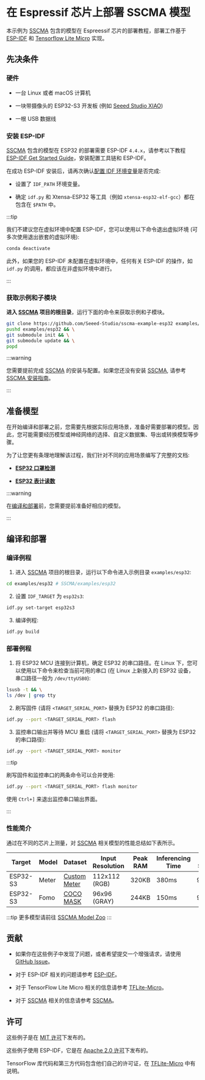 # 在 Espressif 芯片上部署 SSCMA 模型

本示例为 [SSCMA](https://github.com/Seeed-Studio/ModelAssistant) 包含的模型在 Espreessif 芯片的部署教程，部署工作基于 [ESP-IDF](https://github.com/espressif/esp-idf) 和 [Tensorflow Lite Micro](https://github.com/tensorflow/tflite-micro) 实现。

## 先决条件

### 硬件

- 一台 Linux 或者 macOS 计算机

- 一块带摄像头的 ESP32-S3 开发板 (例如 [Seeed Studio XIAO](https://www.seeedstudio.com/XIAO-ESP32S3-Sense-p-5639.html))

- 一根 USB 数据线

### 安装 ESP-IDF

[SSCMA](https://github.com/Seeed-Studio/ModelAssistant) 包含的模型在 ESP32 的部署需要 ESP-IDF `4.4.x`，请参考以下教程 [ESP-IDF Get Started Guide](https://docs.espressif.com/projects/esp-idf/en/latest/get-started/index.html)，安装配置工具链和 ESP-IDF。

在成功 ESP-IDF 安装后，请再次确认[配置 IDF 环境变量](https://docs.espressif.com/projects/esp-idf/en/latest/get-started/index.html#step-4-set-up-the-environment-variables)是否完成:

- 设置了 `IDF_PATH` 环境变量。

- 确定 `idf.py` 和 Xtensa-ESP32 等工具（例如 `xtensa-esp32-elf-gcc`）都在包含在 `$PATH` 中。

:::tip

我们不建议您在虚拟环境中配置 ESP-IDF，您可以使用以下命令退出虚拟环境 (可多次使用退出嵌套的虚拟环境):

```sh
conda deactivate
```

此外，如果您的 ESP-IDF 未配置在虚拟环境中，任何有关 ESP-IDF 的操作，如 `idf.py` 的调用，都应该在非虚拟环境中进行。

:::

### 获取示例和子模块

**进入 [SSCMA](https://github.com/Seeed-Studio/ModelAssistant) 项目的根目录**，运行下面的命令来获取示例和子模块。

```sh
git clone https://github.com/Seeed-Studio/sscma-example-esp32 examples/esp32 && \
pushd examples/esp32 && \
git submodule init && \
git submodule update && \
popd
```

:::warning

您需要提前完成 [SSCMA](https://github.com/Seeed-Studio/ModelAssistant) 的安装与配置。如果您还没有安装 [SSCMA](https://github.com/Seeed-Studio/ModelAssistant), 请参考[SSCMA 安装指南](../../introduction/installation)。

:::

## 准备模型

在开始编译和部署之前，您需要先根据实际应用场景，准备好需要部署的模型。因此，您可能需要经历模型或神经网络的选择、自定义数据集、导出或转换模型等步骤。

为了让您更有条理地理解该过程，我们针对不同的应用场景编写了完整的文档:

- [**ESP32 口罩检测**](./mask_detection)

- [**ESP32 表计读数**](./meter_reader)

:::warning

在[编译和部署](#%E7%BC%96%E8%AF%91%E5%92%8C%E9%83%A8%E7%BD%B2)前，您需要提前准备好相应的模型。

:::

## 编译和部署

### 编译例程

1. 进入 [SSCMA](https://github.com/Seeed-Studio/ModelAssistant) 项目的根目录，运行以下命令进入示例目录 `examples/esp32`:

```sh
cd examples/esp32 # SSCMA/examples/esp32
```

2. 设置 `IDF_TARGET` 为 `esp32s3`:

```sh
idf.py set-target esp32s3
```

3. 编译例程:

```sh
idf.py build
```

### 部署例程

1. 将 ESP32 MCU 连接到计算机，确定 ESP32 的串口路径。在 Linux 下，您可以使用以下命令来检查当前可用的串口 (在 Linux 上新接入的 ESP32 设备，串口路径一般为 `/dev/ttyUSB0`):

```sh
lsusb -t && \
ls /dev | grep tty
```

2. 刷写固件 (请将 `<TARGET_SERIAL_PORT>` 替换为 ESP32 的串口路径):

```sh
idf.py --port <TARGET_SERIAL_PORT> flash
```

3. 监控串口输出并等待 MCU 重启 (请将 `<TARGET_SERIAL_PORT>` 替换为 ESP32 的串口路径):

```sh
idf.py --port <TARGET_SERIAL_PORT> monitor
```

:::tip

刷写固件和监控串口的两条命令可以合并使用:

```sh
idf.py --port <TARGET_SERIAL_PORT> flash monitor
```

使用 `Ctrl+]` 来退出监控串口输出界面。

:::

### 性能简介

通过在不同的芯片上测量，对 [SSCMA](https://github.com/Seeed-Studio/ModelAssistant) 相关模型的性能总结如下表所示。

| Target | Model | Dataset | Input Resolution | Peak RAM | Inferencing  Time | F1 Score | Link |
|--|--|--|--|--|--|--|--|
| ESP32-S3 | Meter | [Custom Meter](https://files.seeedstudio.com/sscma/datasets/meter.zip) | 112x112 (RGB) | 320KB | 380ms | 97% | [pfld_meter_int8.tflite](https://github.com/Seeed-Studio/ModelAssistant/releases/tag/model_zoo) |
| ESP32-S3 | Fomo | [COCO MASK](https://files.seeedstudio.com/sscma/datasets/coco_mask.zip) | 96x96 (GRAY) | 244KB | 150ms | 99.5% | [fomo_mask_int8.tflite](https://github.com/Seeed-Studio/ModelAssistant/releases/tag/model_zoo) |

:::tip
更多模型请前往 [SSCMA Model Zoo](https://github.com/Seeed-Studio/sscma-model-zoo)
:::

## 贡献

- 如果你在这些例子中发现了问题，或者希望提交一个增强请求，请使用 [GitHub Issue](https://github.com/Seeed-Studio/ModelAssistant)。

- 对于 ESP-IDF 相关的问题请参考 [ESP-IDF](https://github.com/espressif/esp-idf)。

- 对于 TensorFlow Lite Micro 相关的信息请参考 [TFLite-Micro](https://github.com/tensorflow/tflite-micro)。

- 对于 [SSCMA](https://github.com/Seeed-Studio/ModelAssistant) 相关的信息请参考 [SSCMA](https://github.com/Seeed-Studio/ModelAssistant)。

## 许可

这些例子是在 [MIT 许可](../../community/licenses)下发布的。

这些例子使用 ESP-IDF，它是在 [Apache 2.0 许可](https://github.com/espressif/esp-idf/blob/master/LICENSE)下发布的。

TensorFlow 库代码和第三方代码包含他们自己的许可证，在 [TFLite-Micro](https://github.com/tensorflow/tflite-micro) 中有说明。

